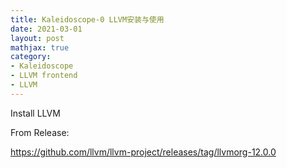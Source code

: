 ```yaml
---
title: Kaleidoscope-0 LLVM安装与使用
date: 2021-03-01
layout: post
mathjax: true
category:
- Kaleidoscope
- LLVM frontend
- LLVM
---
```

Install LLVM

From Release:

https://github.com/llvm/llvm-project/releases/tag/llvmorg-12.0.0